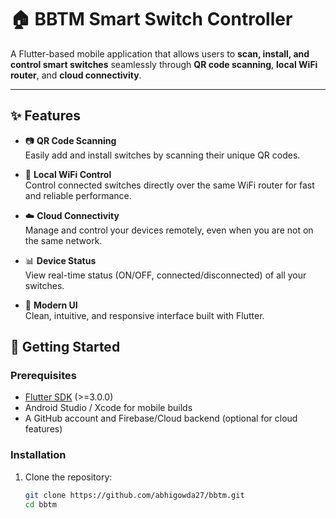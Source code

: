# 🏠 BBTM Smart Switch Controller

A Flutter-based mobile application that allows users to **scan, install, and control smart switches** seamlessly through **QR code scanning**, **local WiFi router**, and **cloud connectivity**.

---

## ✨ Features

- 📷 **QR Code Scanning**  
  Easily add and install switches by scanning their unique QR codes.

- 📶 **Local WiFi Control**  
  Control connected switches directly over the same WiFi router for fast and reliable performance.

- ☁️ **Cloud Connectivity**  
  Manage and control your devices remotely, even when you are not on the same network.

- 📊 **Device Status**  
  View real-time status (ON/OFF, connected/disconnected) of all your switches.

- 🎨 **Modern UI**  
  Clean, intuitive, and responsive interface built with Flutter.

## 🚀 Getting Started

### Prerequisites
- [Flutter SDK](https://docs.flutter.dev/get-started/install) (>=3.0.0)
- Android Studio / Xcode for mobile builds
- A GitHub account and Firebase/Cloud backend (optional for cloud features)

### Installation

1. Clone the repository:
   ```sh
   git clone https://github.com/abhigowda27/bbtm.git
   cd bbtm
